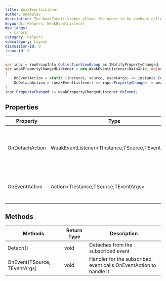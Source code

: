 ```yaml
---
title: WeakEventListener
author: nmetulev
description: The WeakEventListener allows the owner to be garbage collected if its only remaining link is an event handler.
keywords: Helpers, WeakEventListener
dev_langs:
  - csharp
category: Helpers
subcategory: Layout
discussion-id: 0
issue-id: 0
---
```


```csharp
var inpc = rowGroupInfo.CollectionViewGroup as INotifyPropertyChanged;
var weakPropertyChangedListener = new WeakEventListener<DataGrid, object, PropertyChangedEventArgs>(this)
{
    OnEventAction = static (instance, source, eventArgs) => instance.CollectionViewGroup_PropertyChanged(source, eventArgs),
    OnDetachAction = (weakEventListener) => inpc.PropertyChanged -= weakEventListener.OnEvent // Use Local References Only
}
inpc.PropertyChanged += weakPropertyChangedListener.OnEvent;
```


## Properties

| Property | Type | Description |
| -- | -- | -- |
| OnDetachAction | WeakEventListener<TInstance,TSource,TEventArgs>> | Gets or sets the method to call when detaching from the event |
| OnEventAction | Action<TInstance,TSource,TEventArgs> | Gets or sets the method to call when the event fires |

## Methods

| Methods | Return Type | Description |
| -- | -- | -- |
| Detach() | void | Detaches from the subscribed event |
| OnEvent(TSource, TEventArgs) | void | Handler for the subscribed event calls OnEventAction to handle it |
